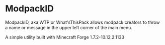 ModpackID
=========

ModpackID, aka WTP or What'sThisPack allows modpack creators to throw a name or message in the upper left corner of the main menu.

A simple utility built with Minecraft Forge 1.7.2-10.12.2.1133
